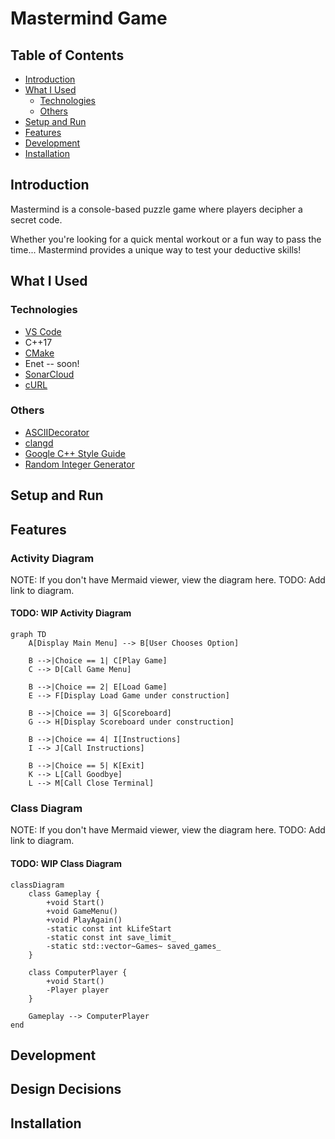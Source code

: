 # Mastermind Game

## Table of Contents

- [Introduction](#introduction)
- [What I Used](#what-i-used)
  - [Technologies](#technologies)
  - [Others](#others)
- [Setup and Run](#setup-and-run)
- [Features](#features)
- [Development](#development)
- [Installation](#installation)

## Introduction

Mastermind is a console-based puzzle game where players decipher a secret code.

Whether you're looking for a quick mental workout or a fun way to pass the time... Mastermind provides a unique way to test your deductive skills!

## What I Used

### Technologies

- [VS Code](https://code.visualstudio.com/)
- C++17
- [CMake](https://cmake.org/)
- Enet -- soon!
- [SonarCloud](https://sonarcloud.io/)
- [cURL](https://curl.se/libcurl/c/)

### Others

- [ASCIIDecorator](https://marketplace.visualstudio.com/items?itemName=helixquar.asciidecorator)
- [clangd](https://marketplace.visualstudio.com/items?itemName=llvm-vs-code-extensions.vscode-clangd)
- [Google C++ Style Guide](https://google.github.io/styleguide/cppguide.html)
- [Random Integer Generator](https://www.random.org/clients/http/api/)

## Setup and Run

## Features

### Activity Diagram

NOTE: If you don't have Mermaid viewer, view the diagram here. TODO: Add link to diagram.

#### TODO: WIP Activity Diagram

```mermaid
graph TD
    A[Display Main Menu] --> B[User Chooses Option]

    B -->|Choice == 1| C[Play Game]
    C --> D[Call Game Menu]

    B -->|Choice == 2| E[Load Game]
    E --> F[Display Load Game under construction]

    B -->|Choice == 3| G[Scoreboard]
    G --> H[Display Scoreboard under construction]

    B -->|Choice == 4| I[Instructions]
    I --> J[Call Instructions]

    B -->|Choice == 5| K[Exit]
    K --> L[Call Goodbye]
    L --> M[Call Close Terminal]
```

### Class Diagram

NOTE: If you don't have Mermaid viewer, view the diagram here. TODO: Add link to diagram.

#### TODO: WIP Class Diagram

```mermaid
classDiagram
    class Gameplay {
        +void Start()
        +void GameMenu()
        +void PlayAgain()
        -static const int kLifeStart
        -static const int save_limit_
        -static std::vector~Games~ saved_games_
    }

    class ComputerPlayer {
        +void Start()
        -Player player
    }

    Gameplay --> ComputerPlayer
end
```

## Development

## Design Decisions

## Installation
